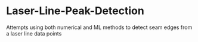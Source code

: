 # Laser-Line-Peak-Detection
Attempts using both numerical and ML methods to detect seam edges from a laser line data points
